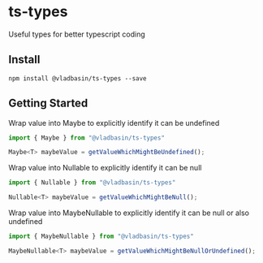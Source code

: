# ts-types

Useful types for better typescript coding

## Install

`npm install @vladbasin/ts-types --save`

## Getting Started

Wrap value into Maybe to explicitly identify it can be undefined
```typescript
import { Maybe } from "@vladbasin/ts-types"

Maybe<T> maybeValue = getValueWhichMightBeUndefined();
```

Wrap value into Nullable to explicitly identify it can be null
```typescript
import { Nullable } from "@vladbasin/ts-types"

Nullable<T> maybeValue = getValueWhichMightBeNull();
```

Wrap value into MaybeNullable to explicitly identify it can be null or also undefined
```typescript
import { MaybeNullable } from "@vladbasin/ts-types"

MaybeNullable<T> maybeValue = getValueWhichMightBeNullOrUndefined();
```
